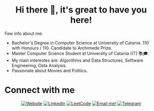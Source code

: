 <h1 align="center">Hi there 👋, it's great to have you here!<br/> </h1> 

Few info about me: 
* Bachelor's Degree in Computer Science at University of Catania. 110 with Honours / 110. Candidate to Archimede Prize.
* Master Computer Science Student at University of Catania (IT) 📚🎓. 
* My main interestes are: Algorithms and Data Structures, Software Engineering, Data Analysis. 
* Passionate about Movies and Politics.


# Connect with me #
<p align="center">
    <a href="https://antonioscardace.altervista.org/" target="__blank"><img alt="Website" title="Visit my Website"
            src="https://img.shields.io/badge/-Website-success?style=for-the-badge&logo=HomeAdvisor&logoColor=white" /></a>
    <a href="https://www.linkedin.com/in/antonio-scardace/" target="__blank"><img alt="LinkedIn"
            src="https://img.shields.io/badge/LinkedIn-0077B5?style=for-the-badge&logo=linkedin&logoColor=white" /></a>
    <a href="https://leetcode.com/ElephanZ/" target="__blank"><img alt="LeetCode"
            src="https://img.shields.io/badge/-LeetCode-ff8c00?style=for-the-badge&labelColor=ff8c00&logo=LeetCode&logoColor=white" /></a>
    <a href="mailto:antonio.scardace03@gmail.com" target="__blank"><img alt="Email me!"
            src="https://img.shields.io/badge/Gmail-D14836?style=for-the-badge&logo=gmail&logoColor=white" /></a>
    <a href="https://t.me/gustavo_delpane" target="__blank"><img alt="Telegram"
            src="https://img.shields.io/badge/Telegram-2CA5E0?style=for-the-badge&logo=telegram&logoColor=white" /></a>
</p>
